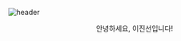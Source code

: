 ![header](https://capsule-render.vercel.app/api?type=Waving&color=D0D4CA&height=300&section=header&text=Hello%20World!&fontSize=90)
<p style="text-align:center"> 안녕하세요, 이진선입니다! </p>



<!--
**jinee11/jinee11** is a ✨ _special_ ✨ repository because its `README.md` (this file) appears on your GitHub profile.

Here are some ideas to get you started:

- 🔭 I’m currently working on ...
- 🌱 I’m currently learning ...
- 👯 I’m looking to collaborate on ...
- 🤔 I’m looking for help with ...
- 💬 Ask me about ...
- 📫 How to reach me: ...
- 😄 Pronouns: ...
- ⚡ Fun fact: ...
-->
